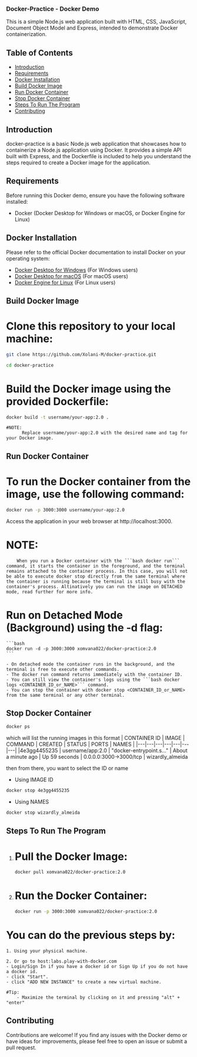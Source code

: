 ### Docker-Practice - Docker Demo

This is a simple Node.js web application built with HTML, CSS, JavaScript, Document Object Model and Express, intended to demonstrate Docker containerization.




## Table of Contents

- [Introduction](#introduction)
- [Requirements](#requirements)
- [Docker Installation](#docker-installation)
- [Build Docker Image](#build-docker-image)
- [Run Docker Container](#run-docker-container)
- [Stop Docker Container](#stop-docker-container)
- [Steps To Run The Program](#runimage)
- [Contributing](#contributing)






## Introduction <a name="introduction"></a>

docker-practice is a basic Node.js web application that showcases how to containerize a Node.js application using Docker. It provides a simple API built with Express, and the Dockerfile is included to help you understand the steps required to create a Docker image for the application.




## Requirements <a name="requirements"></a>

Before running this Docker demo, ensure you have the following software installed:

- Docker (Docker Desktop for Windows or macOS, or Docker Engine for Linux)




## Docker Installation <a name="docker-installation"></a>

Please refer to the official Docker documentation to install Docker on your operating system:

- [Docker Desktop for Windows](https://docs.docker.com/desktop/install/windows-install/) (For Windows users)
- [Docker Desktop for macOS](https://docs.docker.com/desktop/install/mac-install/) (For macOS users)
- [Docker Engine for Linux](https://docs.docker.com/desktop/install/linux-install/) (For Linux users)





## Build Docker Image <a name="build-docker-image"></a>


# Clone this repository to your local machine:
```bash
git clone https://github.com/Xolani-M/docker-practice.git 
```

```bash
cd docker-practice
```

# Build the Docker image using the provided Dockerfile:
```bash
docker build -t username/your-app:2.0 .
```

    #NOTE: 
          Replace username/your-app:2.0 with the desired name and tag for your Docker image.





## Run Docker Container <a name="run-docker-container"></a>

# To run the Docker container from the image, use the following command: 
```bash
docker run -p 3000:3000 username/your-app:2.0
```

  Access the application in your web browser at http://localhost:3000.

  # NOTE:
        When you run a Docker container with the ```bash docker run``` command, it starts the container in the foreground, and the terminal remains attached to the container process. In this case, you will not be able to execute docker stop directly from the same terminal where the container is running because the terminal is still busy with the container's process. Altinatively you can run the image on DETACHED mode, read further for more info.


# Run on Detached Mode (Background) using the -d flag:

    ```bash
    docker run -d -p 3000:3000 xomvana022/docker-practice:2.0
    ```

    - On detached mode the container runs in the background, and the terminal is free to execute other commands.
    - The docker run command returns immediately with the container ID.
    - You can still view the container's logs using the ```bash docker logs <CONTAINER_ID_or_NAME>``` command.
    - You can stop the container with docker stop <CONTAINER_ID_or_NAME> from the same terminal or any other terminal.


## Stop Docker Container <a name="stop-docker-container"></a>


```bash
docker ps
```
which will list the running images in this format
| CONTAINER ID | IMAGE | COMMAND | CREATED | STATUS | PORTS | NAMES |
|---|---|---|---|---|---|---|
|4e3gg4455235 | username/app:2.0 | "docker-entrypoint.s…" |  About a minute ago | Up 59 seconds |  0.0.0.0:3000->3000/tcp | wizardly_almeida

then from there, you want to select the ID or name

* Using IMAGE ID
```bash
docker stop 4e3gg4455235
```
* Using NAMES
```bash
docker stop wizardly_almeida
```




## Steps To Run The Program <a name="runimage"></a>

1. # Pull the Docker Image:
    ```bash
    docker pull xomvana022/docker-practice:2.0
    ```

2. # Run the Docker Container:
    ```bash
    docker run -p 3000:3000 xomvana022/docker-practice:2.0
    ```





# You can do the previous steps by:
    1. Using your physical machine.
    
    2. Or go to host:labs.play-with-docker.com
    - Login/Sign In if you have a docker id or Sign Up if you do not have a docker id.
    - click "Start".
    - click "ADD NEW INSTANCE" to create a new virtual machine.

    #Tip: 
        - Maximize the terminal by clicking on it and pressing "alt" + "enter"


## Contributing <a name="contributing"></a>

Contributions are welcome! If you find any issues with the Docker demo or have ideas for improvements, please feel free to open an issue or submit a pull request.